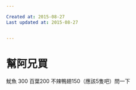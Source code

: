 ```yaml
---

Created at: 2015-08-27
Last updated at: 2015-08-27


---
```


# 幫阿兄買


魷魚 300
百葉200
不辣鴨翅150（應該5隻吧）問一下

